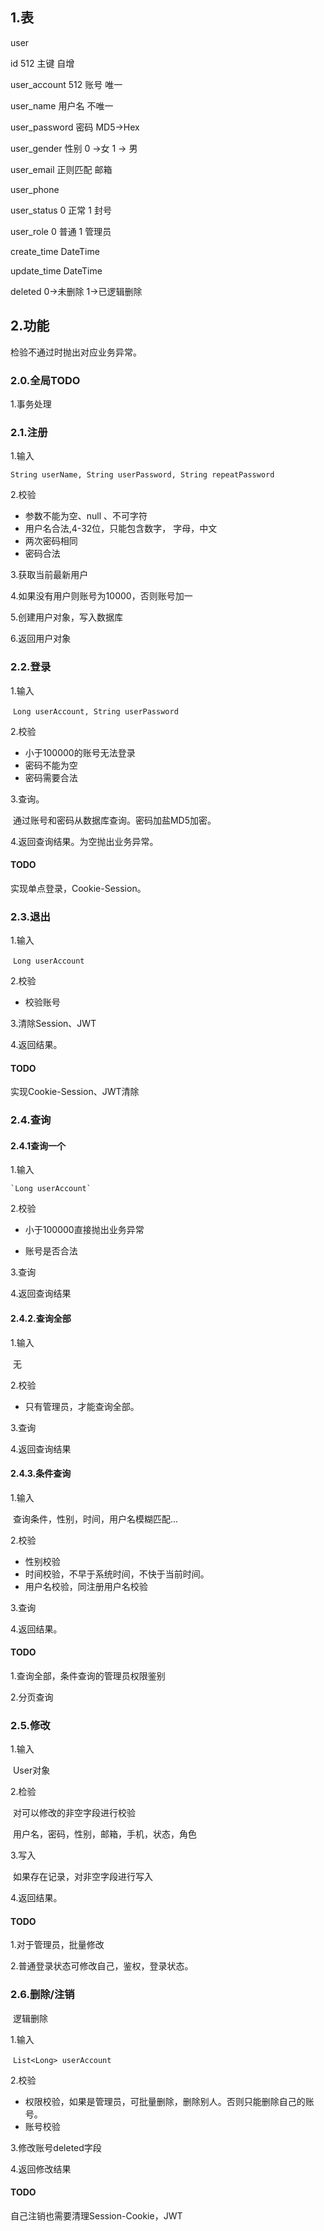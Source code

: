## 1.表

user

id     512    主键 自增    

user_account  512   账号   唯一

user_name    用户名 不唯一

user_password   密码  MD5->Hex

user_gender    性别 0 ->女  1 -> 男

user_email          正则匹配  邮箱

user_phone       

user_status      0 正常  1 封号

user_role          0 普通  1 管理员

create_time       DateTime

update_time       DateTime

deleted               0->未删除  1->已逻辑删除

## 2.功能

检验不通过时抛出对应业务异常。

### 2.0.全局TODO

1.事务处理

### 2.1.注册

1.输入

`String userName, String userPassword, String repeatPassword`

2.校验

* 参数不能为空、null 、不可字符
* 用户名合法,4-32位，只能包含数字， 字母，中文
* 两次密码相同
* 密码合法

3.获取当前最新用户

4.如果没有用户则账号为10000，否则账号加一

5.创建用户对象，写入数据库

6.返回用户对象

### 2.2.登录

1.输入

​	`Long userAccount, String userPassword`

2.校验

* 小于100000的账号无法登录
* 密码不能为空
* 密码需要合法

3.查询。

​	通过账号和密码从数据库查询。密码加盐MD5加密。

4.返回查询结果。为空抛出业务异常。

#### TODO

实现单点登录，Cookie-Session。

### 2.3.退出

1.输入

​	`Long userAccount`

2.校验

* 校验账号

3.清除Session、JWT

4.返回结果。

#### TODO

实现Cookie-Session、JWT清除

### 2.4.查询

#### 2.4.1查询一个

1.输入

 	`Long userAccount`

2.校验

* 小于100000直接抛出业务异常

* 账号是否合法

3.查询

4.返回查询结果

#### 2.4.2.查询全部

1.输入

​	无

2.校验

* 只有管理员，才能查询全部。

3.查询

4.返回查询结果

#### 2.4.3.条件查询

1.输入

​	查询条件，性别，时间，用户名模糊匹配...

2.校验

* 性别校验
* 时间校验，不早于系统时间，不快于当前时间。
* 用户名校验，同注册用户名校验

3.查询

4.返回结果。

#### TODO

1.查询全部，条件查询的管理员权限鉴别

2.分页查询

### 2.5.修改

1.输入

​	User对象

2.检验

​	对可以修改的非空字段进行校验

​	用户名，密码，性别，邮箱，手机，状态，角色

3.写入

​	如果存在记录，对非空字段进行写入

4.返回结果。

#### TODO

1.对于管理员，批量修改

2.普通登录状态可修改自己，鉴权，登录状态。

### 2.6.删除/注销

​	逻辑删除

1.输入

​	`List<Long> userAccount`

2.校验

* 权限校验，如果是管理员，可批量删除，删除别人。否则只能删除自己的账号。
* 账号校验

3.修改账号deleted字段

4.返回修改结果

#### TODO

自己注销也需要清理Session-Cookie，JWT



















































